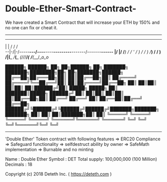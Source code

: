 # Double-Ether-Smart-Contract-
We have created a Smart Contract that will increase your ETH by 150% and no one can fix or cheat it.
___________________________________________________________________
  _      _                                        ______           
  |  |  /          /                                /              
--|-/|-/-----__---/----__----__---_--_----__-------/-------__------
  |/ |/    /___) /   /   ' /   ) / /  ) /___)     /      /   )     
__/__|____(___ _/___(___ _(___/_/_/__/_(___ _____/______(___/__o_o_



██████╗  ██████╗ ██╗   ██╗██████╗ ██╗     ███████╗    ███████╗████████╗██╗  ██╗███████╗██████╗ 
██╔══██╗██╔═══██╗██║   ██║██╔══██╗██║     ██╔════╝    ██╔════╝╚══██╔══╝██║  ██║██╔════╝██╔══██╗
██║  ██║██║   ██║██║   ██║██████╔╝██║     █████╗      █████╗     ██║   ███████║█████╗  ██████╔╝
██║  ██║██║   ██║██║   ██║██╔══██╗██║     ██╔══╝      ██╔══╝     ██║   ██╔══██║██╔══╝  ██╔══██╗
██████╔╝╚██████╔╝╚██████╔╝██████╔╝███████╗███████╗    ███████╗   ██║   ██║  ██║███████╗██║  ██║
╚═════╝  ╚═════╝  ╚═════╝ ╚═════╝ ╚══════╝╚══════╝    ╚══════╝   ╚═╝   ╚═╝  ╚═╝╚══════╝╚═╝  ╚═╝
                                                                                               
                                                                                               
 ----------------------------------------------------------------------------
 'Double Ether' Token contract with following features
      => ERC20 Compliance
      => Safeguard functionality 
      => selfdestruct ability by owner
      => SafeMath implementation 
      => Burnable and no minting

 Name        : Double Ether
 Symbol      : DET
 Total supply: 100,000,000 (100 Million)
 Decimals    : 18

 Copyright (c) 2018 Deteth Inc. ( https://deteth.com )
